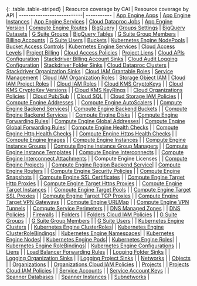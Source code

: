 {: .table .table-striped}
| Resource coverage by CAI   | Resource coverage by API
| ---------------------------| -----------
| [App Engine Apps](https://cloud.google.com/appengine/docs/admin-api/reference/rest/v1/apps) | [App Engine Instances](https://cloud.google.com/appengine/docs/admin-api/reference/rest/v1/apps.services.versions.instances)
| [App Engine Services](https://cloud.google.com/appengine/docs/admin-api/reference/rest/v1/apps.services) | [Cloud Dataproc Jobs](https://cloud.google.com/dataproc/docs/reference/rest/v1/projects.regions.jobs)
| [App Engine Version](https://cloud.google.com/appengine/docs/admin-api/reference/rest/v1/apps.services.versions) | [Compute Engine Routes](https://cloud.google.com/compute/docs/reference/rest/v1/routes)
| [BigQuery](https://cloud.google.com/bigquery/docs/reference/rest/v2/) | [Groups Settings](https://developers.google.com/admin-sdk/groups-settings/v1/reference/groups)
| [BigQuery Datasets](https://cloud.google.com/bigquery/docs/reference/rest/v2/datasets) | [G Suite Groups](https://developers.google.com/admin-sdk/directory/v1/reference/groups)
| [BigQuery Tables](https://cloud.google.com/bigquery/docs/reference/rest/v2/tables) | [G Suite Group Members](https://developers.google.com/admin-sdk/directory/v1/guides/manage-group-members)
| [Billing Accounts](https://cloud.google.com/billing/reference/rest/v1/billingAccounts) | [G Suite Users](https://developers.google.com/admin-sdk/directory/v1/guides/manage-users)
| [Buckets](https://cloud.google.com/storage/docs/json_api/v1/buckets#resource) | [Kubernetes Engine NodePools](https://cloud.google.com/kubernetes-engine/docs/reference/rest/v1/projects.zones.clusters.nodePools)
| [Bucket Access Controls](https://cloud.google.com/storage/docs/json_api/v1/bucketAccessControls#resource) | [Kubernetes Engine Services](https://kubernetes.io/docs/concepts/services-networking/service/)
| [Cloud Access Levels](https://cloud.google.com/access-context-manager/docs/reference/rest/v1/accessPolicies.accessLevels) | [Project Billing](https://cloud.google.com/billing/reference/rest/v1/billingAccounts.projects)
| [Cloud Access Policies](https://cloud.google.com/access-context-manager/docs/reference/rest/v1/accessPolicies) | [Project Liens](https://cloud.google.com/resource-manager/reference/rest/v1/liens)
| [Cloud APIs Configuration](https://cloud.google.com/apis/) | [Stackdriver Billing Account Sinks](https://cloud.google.com/logging/docs/reference/v2/rest/v2/billingAccounts.sinks/create)
| [Cloud Audit Logging Configuration](https://cloud.google.com/iap/docs/audit-log-howto) | [Stackdriver Folder Sinks](https://cloud.google.com/logging/docs/reference/v2/rest/v2/folders.sinks)
| [Cloud Dataproc Clusters](https://cloud.google.com/dataproc/docs/reference/rest/v1/projects.regions.clusters) | [Stackdriver Organization Sinks](https://cloud.google.com/logging/docs/reference/v2/rest/v2/organizations.sinks)
| [Cloud IAM Grantable Roles](https://cloud.google.com/iam/reference/rest/v1/roles/queryGrantableRoles) |  [Service Management](https://cloud.google.com/service-infrastructure/docs/service-management/reference/rest/)
| [Cloud IAM Organization Roles](https://cloud.google.com/iam/reference/rest/v1/organizations.roles) | [Storage Object IAM](https://cloud.google.com/storage/docs/json_api/v1/objects)
| [Cloud IAM Project Roles](https://cloud.google.com/iam/reference/rest/v1/projects.roles) |
| [Cloud IAM Roles](https://cloud.google.com/iam/reference/rest/v1/roles) |
| [Cloud KMS CryptoKeys](https://cloud.google.com/kms/docs/reference/rest/v1/projects.locations.keyRings.cryptoKeys) |
| [Cloud KMS CryptoKey Versions](https://cloud.google.com/kms/docs/reference/rest/v1/projects.locations.keyRings.cryptoKeys.cryptoKeyVersions) |
| [Cloud KMS KeyRings](https://cloud.google.com/kms/docs/reference/rest/v1/projects.locations.keyRings) |
| [Cloud Organizations Policies](https://cloud.google.com/resource-manager/reference/rest/v1/Policy) |
| [Cloud Pub/Sub](https://cloud.google.com/pubsub/docs/access-control) |
| [Cloud SQL](https://cloud.google.com/sql/docs/mysql/admin-api/v1beta4/instances#resource) |
| [Cloud Storage IAM Policies](https://cloud.google.com/storage/docs/access-control/iam-reference) |
| [Compute Engine Addresses](https://cloud.google.com/compute/docs/reference/rest/v1/addresses) |
| [Compute Engine AutoScalers](https://cloud.google.com/compute/docs/reference/rest/v1/autoscalers) |
| [Compute Engine Backend Services](https://cloud.google.com/compute/docs/reference/rest/v1/backendServices)|
| [Compute Engine Backend Buckets](https://cloud.google.com/compute/docs/reference/rest/v1/backendBuckets) |
| [Compute Engine Backend Services](https://cloud.google.com/compute/docs/reference/latest/backendServices) |
| [Compute Engine Disks](https://cloud.google.com/compute/docs/reference/latest/disks) |
| [Compute Engine Forwarding Rules](https://cloud.google.com/compute/docs/reference/rest/v1/forwardingRules)|
| [Compute Engine Global Addresses](https://cloud.google.com/compute/docs/reference/rest/v1/globalAddresses)|
| [Compute Engine Global Forwarding Rules](https://cloud.google.com/compute/docs/reference/rest/v1/forwardingRules)|
| [Compute Engine Health Checks](https://cloud.google.com/compute/docs/reference/rest/v1/healthChecks) |
| [Compute Engine Http Health Checks](https://cloud.google.com/compute/docs/reference/rest/v1/httpHealthChecks) |
| [Compute Engine Https Health Checks](https://cloud.google.com/compute/docs/reference/rest/v1/httpsHealthChecks) |
| [Compute Engine Images](https://cloud.google.com/compute/docs/reference/rest/v1/images) |
| [Compute Engine Instances](https://cloud.google.com/compute/docs/reference/latest/instances#resource) |
| [Compute Engine Instance Groups](https://cloud.google.com/compute/docs/reference/latest/instanceGroups#resource) |
| [Compute Engine Instance Group Managers](https://cloud.google.com/compute/docs/reference/latest/instanceGroupManagers) |
| [Compute Engine Instance Templates](https://cloud.google.com/compute/docs/reference/latest/instanceTemplates) |
| [Compute Engine Interconnects](https://cloud.google.com/compute/docs/reference/rest/v1/interconnects) |
| [Compute Engine Interconnect Attachments](https://cloud.google.com/compute/docs/reference/rest/v1/interconnectAttachments) |
| Compute Engine Licenses |
| [Compute Engine Projects](https://cloud.google.com/compute/docs/reference/rest/v1/projects) |
| [Compute Engine Region Backend Service](https://cloud.google.com/compute/docs/reference/rest/v1/backendServices)|
| [Compute Engine Routers](https://cloud.google.com/compute/docs/reference/rest/v1/routers) |
| [Compute Engine Security Policies](https://cloud.google.com/compute/docs/reference/rest/v1/securityPolicies) |
| [Compute Engine Snapshots](https://cloud.google.com/compute/docs/reference/latest/snapshots) |
| [Compute Engine SSL Certificates](https://cloud.google.com/compute/docs/reference/rest/v1/sslCertificates) |
| [Compute Engine Target Http Proxies](https://cloud.google.com/compute/docs/reference/rest/v1/targetHttpProxies) |
| [Compute Engine Target Https Proxies](https://cloud.google.com/compute/docs/reference/rest/v1/targetHttpsProxies) |
| [Compute Engine Target Instances](https://cloud.google.com/compute/docs/reference/rest/v1/targetInstances) |
| [Compute Engine Target Pools](https://cloud.google.com/compute/docs/reference/rest/v1/targetPools) |
| [Compute Engine Target SSL Proxies](https://cloud.google.com/compute/docs/reference/rest/v1/targetSslProxies) |
| [Compute Engine Target TCP Proxies](https://cloud.google.com/compute/docs/reference/rest/v1/targetTcpProxies) |
| [Compute Engine Target VPN Gateways](https://cloud.google.com/compute/docs/reference/rest/v1/targetVpnGateways) |
| [Compute Engine URLMap](https://cloud.google.com/compute/docs/reference/rest/v1/urlMaps) |
| [Compute Engine VPN Tunnels](https://cloud.google.com/compute/docs/reference/rest/v1/vpnTunnels) |
| [Compute Service Perimeters](https://cloud.google.com/access-context-manager/docs/reference/rest/v1/accessPolicies.servicePerimeters) |
| [DNS Managed Zones](https://cloud.google.com/dns/docs/reference/v1/managedZones) |
| [DNS Policies](https://cloud.google.com/dns/docs/reference/v1/) |
| [Firewalls](https://cloud.google.com/compute/docs/reference/latest/firewalls) |
| [Folders](https://cloud.google.com/resource-manager/reference/rest/v2beta1/folders) |
| [Folders Cloud IAM Policies](https://cloud.google.com/iam/reference/rest/v1/Policy) |
| [G Suite Groups](https://developers.google.com/admin-sdk/directory/v1/reference/groups) |
| [G Suite Group Members](https://developers.google.com/admin-sdk/directory/v1/reference/members) |
| [G Suite Users](https://developers.google.com/admin-sdk/directory/v1/reference/users) |
| [Kubernetes Engine Clusters](https://cloud.google.com/kubernetes-engine/docs/reference/rest/) |
| [Kubernetes Engine ClusterRoles](https://kubernetes.io/docs/reference/access-authn-authz/rbac/)|
| [Kubernetes Engine ClusterRoleBindings](https://kubernetes.io/docs/reference/access-authn-authz/rbac/)|
| [Kubernetes Engine Namespaces](https://kubernetes.io/docs/concepts/overview/working-with-objects/namespaces/)|
| [Kubernetes Engine Nodes](https://kubernetes.io/docs/concepts/architecture/nodes/)|
| [Kubernetes Engine Pods](https://kubernetes.io/docs/concepts/workloads/pods/pod-lifecycle/)|
| [Kubernetes Engine Roles](https://kubernetes.io/docs/reference/access-authn-authz/rbac/)|
| [Kubernetes Engine RoleBindings](https://kubernetes.io/docs/reference/access-authn-authz/rbac/)| 
| [Kubernetes Engine Configurations](https://cloud.google.com/kubernetes-engine/docs/reference/rest) |
| [Liens](https://cloud.google.com/resource-manager/reference/rest/v1/liens) |
| [Load Balancer Forwarding Rules](https://cloud.google.com/compute/docs/reference/latest/forwardingRules#resource) |
| [Logging Folder Sinks](https://cloud.google.com/logging/docs/reference/v2/rest/v2/folders.sinks) |
| [Logging Organization Sinks](https://cloud.google.com/logging/docs/reference/v2/rest/v2/organizations.sinks) |
| [Logging Project Sinks](https://cloud.google.com/logging/docs/reference/v2/rest/v2/projects.sinks) |
| [Networks](https://cloud.google.com/compute/docs/reference/rest/v1/networks) |
| [Objects](https://cloud.google.com/storage/docs/json_api/v1/objects) |
| [Organizations](https://cloud.google.com/resource-manager/reference/rest/v1/organizations) |
| [Organizations Cloud IAM Policies](https://cloud.google.com/iam/reference/rest/v1/Policy) |
| [Projects](https://cloud.google.com/resource-manager/reference/rest/v1/projects) |
| [Projects Cloud IAM Policies](https://cloud.google.com/resource-manager/reference/rest/v1beta1/projects/getIamPolicy) |
| [Service Accounts](https://cloud.google.com/iam/reference/rest/v1/projects.serviceAccounts) |
| [Service Account Keys](https://cloud.google.com/iam/reference/rest/v1/projects.serviceAccounts.keys) |
| [Spanner Databases](https://cloud.google.com/spanner/docs/reference/rest/v1/projects.instances.databases) |
| [Spanner Instances](https://cloud.google.com/spanner/docs/reference/rest/v1/projects.instances) |
| [Subnetworks](https://cloud.google.com/compute/docs/reference/rest/v1/subnetworks) |
